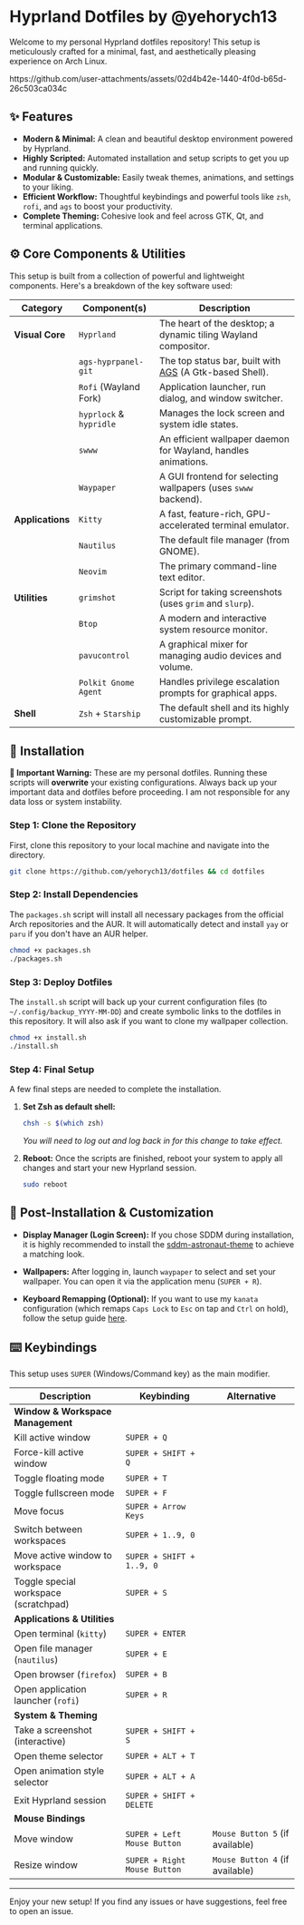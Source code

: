 # Hyprland Dotfiles by @yehorych13

Welcome to my personal Hyprland dotfiles repository! This setup is meticulously crafted for a minimal, fast, and aesthetically pleasing experience on Arch Linux.

<p>https://github.com/user-attachments/assets/02d4b42e-1440-4f0d-b65d-26c503ca034c</p>

## ✨ Features

*   **Modern & Minimal:** A clean and beautiful desktop environment powered by Hyprland.
*   **Highly Scripted:** Automated installation and setup scripts to get you up and running quickly.
*   **Modular & Customizable:** Easily tweak themes, animations, and settings to your liking.
*   **Efficient Workflow:** Thoughtful keybindings and powerful tools like `zsh`, `rofi`, and `ags` to boost your productivity.
*   **Complete Theming:** Cohesive look and feel across GTK, Qt, and terminal applications.

## ⚙️ Core Components & Utilities

This setup is built from a collection of powerful and lightweight components. Here's a breakdown of the key software used:

| Category          | Component(s)                                   | Description                                                     |
| ----------------- | ---------------------------------------------- | --------------------------------------------------------------- |
| **Visual Core**   | `Hyprland`                                     | The heart of the desktop; a dynamic tiling Wayland compositor.  |
|                   | `ags-hyprpanel-git`                            | The top status bar, built with [AGS](https://github.com/Aylur/ags) (A Gtk-based Shell). |
|                   | `Rofi` (Wayland Fork)                          | Application launcher, run dialog, and window switcher.          |
|                   | `hyprlock` & `hypridle`                        | Manages the lock screen and system idle states.                 |
|                   | `swww`                                         | An efficient wallpaper daemon for Wayland, handles animations.  |
|                   | `Waypaper`                                     | A GUI frontend for selecting wallpapers (uses `swww` backend).  |
| **Applications**  | `Kitty`                                        | A fast, feature-rich, GPU-accelerated terminal emulator.        |
|                   | `Nautilus`                                     | The default file manager (from GNOME).                          |
|                   | `Neovim`                                       | The primary command-line text editor.                           |
| **Utilities**     | `grimshot`                                     | Script for taking screenshots (uses `grim` and `slurp`).        |
|                   | `Btop`                                         | A modern and interactive system resource monitor.               |
|                   | `pavucontrol`                                  | A graphical mixer for managing audio devices and volume.        |
|                   | `Polkit Gnome Agent`                           | Handles privilege escalation prompts for graphical apps.        |
| **Shell**         | `Zsh` + `Starship`                             | The default shell and its highly customizable prompt.           |

## 🚀 Installation

**🛑 Important Warning:** These are my personal dotfiles. Running these scripts will **overwrite** your existing configurations. Always back up your important data and dotfiles before proceeding. I am not responsible for any data loss or system instability.

### Step 1: Clone the Repository

First, clone this repository to your local machine and navigate into the directory.

```bash
git clone https://github.com/yehorych13/dotfiles && cd dotfiles
```

### Step 2: Install Dependencies

The `packages.sh` script will install all necessary packages from the official Arch repositories and the AUR. It will automatically detect and install `yay` or `paru` if you don't have an AUR helper.

```bash
chmod +x packages.sh
./packages.sh
```

### Step 3: Deploy Dotfiles

The `install.sh` script will back up your current configuration files (to `~/.config/backup_YYYY-MM-DD`) and create symbolic links to the dotfiles in this repository. It will also ask if you want to clone my wallpaper collection.

```bash
chmod +x install.sh
./install.sh
```

### Step 4: Final Setup

A few final steps are needed to complete the installation.

1.  **Set Zsh as default shell:**
    ```bash
    chsh -s $(which zsh)
    ```
    *You will need to log out and log back in for this change to take effect.*

2.  **Reboot:**
    Once the scripts are finished, reboot your system to apply all changes and start your new Hyprland session.
    ```bash
    sudo reboot
    ```

## 🎨 Post-Installation & Customization

*   **Display Manager (Login Screen):** If you chose SDDM during installation, it is highly recommended to install the [sddm-astronaut-theme](https://github.com/Keyitdev/sddm-astronaut-theme) to achieve a matching look.

*   **Wallpapers:** After logging in, launch `waypaper` to select and set your wallpaper. You can open it via the application menu (`SUPER + R`).

*   **Keyboard Remapping (Optional):** If you want to use my `kanata` configuration (which remaps `Caps Lock` to `Esc` on tap and `Ctrl` on hold), follow the setup guide [here](https://github.com/jtroo/kanata/blob/main/docs/setup-linux.md).

## ⌨️ Keybindings

This setup uses `SUPER` (Windows/Command key) as the main modifier.

| Description                               | Keybinding                            | Alternative                               |
| ----------------------------------------- | ------------------------------------- | ----------------------------------------- |
| **Window & Workspace Management**         |                                       |                                           |
| Kill active window                        | `SUPER + Q`                           |                                           |
| Force-kill active window                  | `SUPER + SHIFT + Q`                   |                                           |
| Toggle floating mode                      | `SUPER + T`                           |                                           |
| Toggle fullscreen mode                    | `SUPER + F`                           |                                           |
| Move focus                                | `SUPER + Arrow Keys`                  |                                           |
| Switch between workspaces                 | `SUPER + 1..9, 0`                     |                                           |
| Move active window to workspace           | `SUPER + SHIFT + 1..9, 0`             |                                           |
| Toggle special workspace (scratchpad)     | `SUPER + S`                           |                                           |
| **Applications & Utilities**              |                                       |                                           |
| Open terminal (`kitty`)                   | `SUPER + ENTER`                       |                                           |
| Open file manager (`nautilus`)            | `SUPER + E`                           |                                           |
| Open browser (`firefox`)                  | `SUPER + B`                           |                                           |
| Open application launcher (`rofi`)        | `SUPER + R`                           |                                           |
| **System & Theming**                      |                                       |                                           |
| Take a screenshot (interactive)           | `SUPER + SHIFT + S`                   |                                           |
| Open theme selector                       | `SUPER + ALT + T`                     |                                           |
| Open animation style selector             | `SUPER + ALT + A`                     |                                           |
| Exit Hyprland session                     | `SUPER + SHIFT + DELETE`              |                                           |
| **Mouse Bindings**                        |                                       |                                           |
| Move window                               | `SUPER + Left Mouse Button`           | `Mouse Button 5` (if available)           |
| Resize window                             | `SUPER + Right Mouse Button`          | `Mouse Button 4` (if available)           |

---
Enjoy your new setup! If you find any issues or have suggestions, feel free to open an issue.

